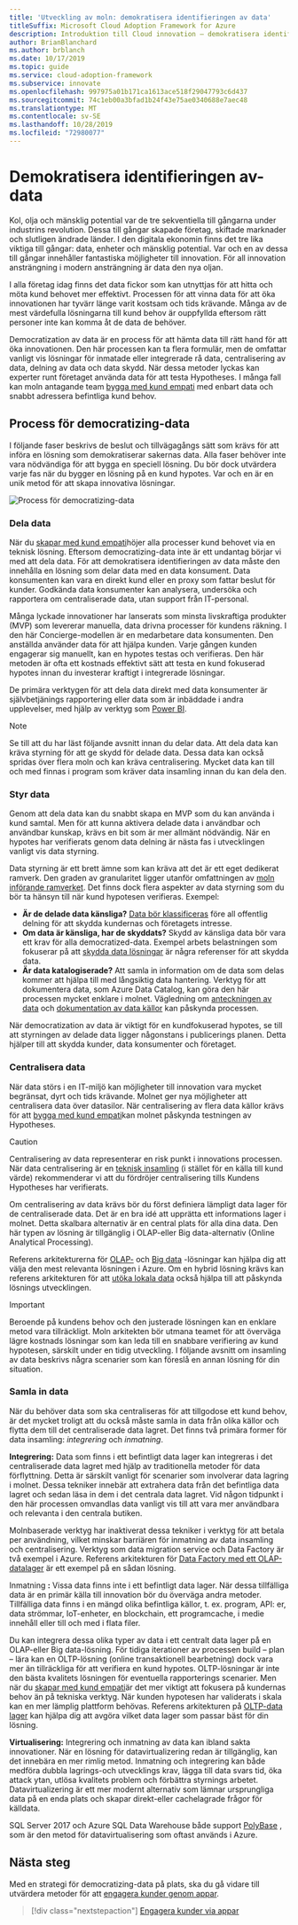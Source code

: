 ```yaml
---
title: 'Utveckling av moln: demokratisera identifieringen av data'
titleSuffix: Microsoft Cloud Adoption Framework for Azure
description: Introduktion till Cloud innovation – demokratisera identifieringen av data
author: BrianBlanchard
ms.author: brblanch
ms.date: 10/17/2019
ms.topic: guide
ms.service: cloud-adoption-framework
ms.subservice: innovate
ms.openlocfilehash: 997975a01b171ca1613ace518f29047793c6d437
ms.sourcegitcommit: 74c1eb00a3bfad1b24f43e75ae0340688e7aec48
ms.translationtype: MT
ms.contentlocale: sv-SE
ms.lasthandoff: 10/28/2019
ms.locfileid: "72980077"
---
```

# <a name="democratize-data"></a>Demokratisera identifieringen av-data

Kol, olja och mänsklig potential var de tre sekventiella till gångarna under industrins revolution. Dessa till gångar skapade företag, skiftade marknader och slutligen ändrade länder. I den digitala ekonomin finns det tre lika viktiga till gångar: data, enheter och mänsklig potential. Var och en av dessa till gångar innehåller fantastiska möjligheter till innovation. För all innovation ansträngning i modern ansträngning är data den nya oljan.

I alla företag idag finns det data fickor som kan utnyttjas för att hitta och möta kund behovet mer effektivt. Processen för att vinna data för att öka innovationen har tyvärr länge varit kostsam och tids krävande. Många av de mest värdefulla lösningarna till kund behov är ouppfyllda eftersom rätt personer inte kan komma åt de data de behöver.

Democratization av data är en process för att hämta data till rätt hand för att öka innovationen. Den här processen kan ta flera formulär, men de omfattar vanligt vis lösningar för inmatade eller integrerade rå data, centralisering av data, delning av data och data skydd. När dessa metoder lyckas kan experter runt företaget använda data för att testa Hypotheses. I många fall kan moln antagande team [bygga med kund empati](./build.md) med enbart data och snabbt adressera befintliga kund behov.

## <a name="process-of-democratizing-data"></a>Process för democratizing-data

I följande faser beskrivs de beslut och tillvägagångs sätt som krävs för att införa en lösning som demokratiserar sakernas data. Alla faser behöver inte vara nödvändiga för att bygga en speciell lösning. Du bör dock utvärdera varje fas när du bygger en lösning på en kund hypotes. Var och en är en unik metod för att skapa innovativa lösningar.

![Process för democratizing-data](../../_images/innovate/democratize-data.png)

### <a name="share-data"></a>Dela data

När du [skapar med kund empati](./build.md)höjer alla processer kund behovet via en teknisk lösning. Eftersom democratizing-data inte är ett undantag börjar vi med att dela data. För att demokratisera identifieringen av data måste den innehålla en lösning som delar data med en data konsument. Data konsumenten kan vara en direkt kund eller en proxy som fattar beslut för kunder. Godkända data konsumenter kan analysera, undersöka och rapportera om centraliserade data, utan support från IT-personal.

Många lyckade innovationer har lanserats som minsta livskraftiga produkter (MVP) som levererar manuella, data drivna processer för kundens räkning. I den här Concierge-modellen är en medarbetare data konsumenten. Den anställda använder data för att hjälpa kunden. Varje gången kunden engagerar sig manuellt, kan en hypotes testas och verifieras. Den här metoden är ofta ett kostnads effektivt sätt att testa en kund fokuserad hypotes innan du investerar kraftigt i integrerade lösningar.

De primära verktygen för att dela data direkt med data konsumenter är självbetjänings rapportering eller data som är inbäddade i andra upplevelser, med hjälp av verktyg som [Power BI](https://docs.microsoft.com/power-bi).

> [!NOTE]
> Se till att du har läst följande avsnitt innan du delar data. Att dela data kan kräva styrning för att ge skydd för delade data. Dessa data kan också spridas över flera moln och kan kräva centralisering. Mycket data kan till och med finnas i program som kräver data insamling innan du kan dela den.

### <a name="govern-data"></a>Styr data

Genom att dela data kan du snabbt skapa en MVP som du kan använda i kund samtal. Men för att kunna aktivera delade data i användbar och användbar kunskap, krävs en bit som är mer allmänt nödvändig. När en hypotes har verifierats genom data delning är nästa fas i utvecklingen vanligt vis data styrning.

Data styrning är ett brett ämne som kan kräva att det är ett eget dedikerat ramverk. Den graden av granularitet ligger utanför omfattningen av [moln införande ramverket](../../index.md). Det finns dock flera aspekter av data styrning som du bör ta hänsyn till när kund hypotesen verifieras. Exempel:

- **Är de delade data känsliga?** [Data bör klassificeras](../../govern/policy-compliance/data-classification.md) före all offentlig delning för att skydda kundernas och företagets intresse.
- **Om data är känsliga, har de skyddats?** Skydd av känsliga data bör vara ett krav för alla democratized-data. Exempel arbets belastningen som fokuserar på att [skydda data lösningar](https://docs.microsoft.com/azure/architecture/data-guide/scenarios/securing-data-solutions) är några referenser för att skydda data.
- **Är data katalogiserade?** Att samla in information om de data som delas kommer att hjälpa till med långsiktig data hantering. Verktyg för att dokumentera data, som Azure Data Catalog, kan göra den här processen mycket enklare i molnet. Vägledning om [anteckningen av data](https://docs.microsoft.com/azure/data-catalog/data-catalog-how-to-annotate) och [dokumentation av data källor](https://docs.microsoft.com/azure/data-catalog/data-catalog-how-to-documentation) kan påskynda processen.

När democratization av data är viktigt för en kundfokuserad hypotes, se till att styrningen av delade data ligger någonstans i publicerings planen. Detta hjälper till att skydda kunder, data konsumenter och företaget.

### <a name="centralize-data"></a>Centralisera data

När data störs i en IT-miljö kan möjligheter till innovation vara mycket begränsat, dyrt och tids krävande. Molnet ger nya möjligheter att centralisera data över datasilor. När centralisering av flera data källor krävs för att [bygga med kund empati](./build.md)kan molnet påskynda testningen av Hypotheses.

> [!CAUTION]
> Centralisering av data representerar en risk punkt i innovations processen. När data centralisering är en [teknisk insamling](./build.md#reduce-complexity-and-delay-technical-spikes) (i stället för en källa till kund värde) rekommenderar vi att du fördröjer centralisering tills Kundens Hypotheses har verifierats.

Om centralisering av data krävs bör du först definiera lämpligt data lager för de centraliserade data. Det är en bra idé att upprätta ett informations lager i molnet. Detta skalbara alternativ är en central plats för alla dina data. Den här typen av lösning är tillgänglig i OLAP-eller Big data-alternativ (Online Analytical Processing).

Referens arkitekturerna för [OLAP-](https://docs.microsoft.com/azure/architecture/data-guide/relational-data/online-analytical-processing) och [Big data](https://docs.microsoft.com/azure/architecture/data-guide/big-data) -lösningar kan hjälpa dig att välja den mest relevanta lösningen i Azure. Om en hybrid lösning krävs kan referens arkitekturen för att [utöka lokala data](https://docs.microsoft.com/azure/architecture/data-guide/scenarios/hybrid-on-premises-and-cloud) också hjälpa till att påskynda lösnings utvecklingen.

> [!IMPORTANT]
> Beroende på kundens behov och den justerade lösningen kan en enklare metod vara tillräckligt. Moln arkitekten bör utmana teamet för att överväga lägre kostnads lösningar som kan leda till en snabbare verifiering av kund hypotesen, särskilt under en tidig utveckling. I följande avsnitt om insamling av data beskrivs några scenarier som kan föreslå en annan lösning för din situation.

### <a name="collect-data"></a>Samla in data

När du behöver data som ska centraliseras för att tillgodose ett kund behov, är det mycket troligt att du också måste samla in data från olika källor och flytta dem till det centraliserade data lagret. Det finns två primära former för data insamling: *integrering* och *inmatning*.

**Integrering:** Data som finns i ett befintligt data lager kan integreras i det centraliserade data lagret med hjälp av traditionella metoder för data förflyttning. Detta är särskilt vanligt för scenarier som involverar data lagring i molnet. Dessa tekniker innebär att extrahera data från det befintliga data lagret och sedan läsa in dem i det centrala data lagret. Vid någon tidpunkt i den här processen omvandlas data vanligt vis till att vara mer användbara och relevanta i den centrala butiken.

Molnbaserade verktyg har inaktiverat dessa tekniker i verktyg för att betala per användning, vilket minskar barriären för inmatning av data insamling och centralisering. Verktyg som data migration service och Data Factory är två exempel i Azure. Referens arkitekturen för [Data Factory med ett OLAP-datalager](https://docs.microsoft.com/azure/architecture/data-guide/relational-data/etl) är ett exempel på en sådan lösning.

Inmatning **:** Vissa data finns inte i ett befintligt data lager. När dessa tillfälliga data är en primär källa till innovation bör du överväga andra metoder. Tillfälliga data finns i en mängd olika befintliga källor, t. ex. program, API: er, data strömmar, IoT-enheter, en blockchain, ett programcache, i medie innehåll eller till och med i flata filer.

Du kan integrera dessa olika typer av data i ett centralt data lager på en OLAP-eller Big data-lösning. För tidiga iterationer av processen build – plan – lära kan en OLTP-lösning (online transaktionell bearbetning) dock vara mer än tillräckliga för att verifiera en kund hypotes. OLTP-lösningar är inte den bästa kvalitets lösningen för eventuella rapporterings scenarier. Men när du [skapar med kund empati](./build.md)är det mer viktigt att fokusera på kundernas behov än på tekniska verktyg. När kunden hypotesen har validerats i skala kan en mer lämplig plattform behövas. Referens arkitekturen på [OLTP-data lager](https://docs.microsoft.com/azure/architecture/data-guide/relational-data/online-transaction-processing) kan hjälpa dig att avgöra vilket data lager som passar bäst för din lösning.

**Virtualisering:** Integrering och inmatning av data kan ibland sakta innovationer. När en lösning för datavirtualizering redan är tillgänglig, kan det innebära en mer rimlig metod. Inmatning och integrering kan både medföra dubbla lagrings-och utvecklings krav, lägga till data svars tid, öka attack ytan, utlösa kvalitets problem och förbättra styrnings arbetet. Datavirtualizering är ett mer modernt alternativ som lämnar ursprungliga data på en enda plats och skapar direkt-eller cachelagrade frågor för källdata.

SQL Server 2017 och Azure SQL Data Warehouse både support [PolyBase](/sql/relational-databases/polybase/polybase-guide) , som är den metod för datavirtualisering som oftast används i Azure.

## <a name="next-steps"></a>Nästa steg

Med en strategi för democratizing-data på plats, ska du gå vidare till utvärdera metoder för att [engagera kunder genom appar](./apps.md).

> [!div class="nextstepaction"]
> [Engagera kunder via appar](./apps.md)
